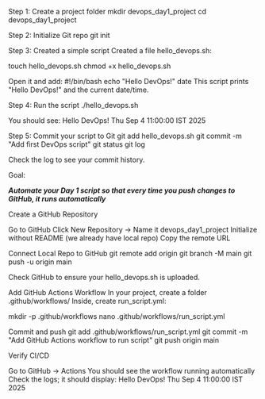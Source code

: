 Step 1: Create a project folder
mkdir devops_day1_project
cd devops_day1_project

Step 2: Initialize Git repo
git init

Step 3: Created a simple script
Created a file hello_devops.sh:

touch hello_devops.sh
chmod +x hello_devops.sh

Open it and add:
#!/bin/bash
echo "Hello DevOps!"
date
This script prints "Hello DevOps!" and the current date/time.

Step 4: Run the script
./hello_devops.sh

You should see:
Hello DevOps!
Thu Sep 4 11:00:00 IST 2025

Step 5: Commit your script to Git
git add hello_devops.sh
git commit -m "Add first DevOps script"
git status
git log

Check the log to see your commit history.


Goal:

***Automate your Day 1 script so that every time you push changes to GitHub, it runs automatically***

 Create a GitHub Repository

Go to GitHub
Click New Repository → Name it devops_day1_project
Initialize without README (we already have local repo)
Copy the remote URL

Connect Local Repo to GitHub
git remote add origin <your-github-repo-url>
git branch -M main
git push -u origin main

Check GitHub to ensure your hello_devops.sh is uploaded.

Add GitHub Actions Workflow
In your project, create a folder .github/workflows/
Inside, create run_script.yml:

mkdir -p .github/workflows
nano .github/workflows/run_script.yml

 Commit and push
git add .github/workflows/run_script.yml
git commit -m "Add GitHub Actions workflow to run script"
git push origin main


Verify CI/CD

Go to GitHub → Actions
You should see the workflow running automatically
Check the logs; it should display:
Hello DevOps!
Thu Sep 4 11:00:00 IST 2025
